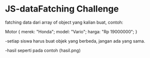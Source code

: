 # JS-dataFatching Challenge

fatching data dari array of object yang kalian buat, contoh:

Motor {
merek: "Honda";
model: "Vario";
harga: "Rp 19000000";
}

-setiap siswa harus buat objek yang berbeda, jangan ada yang sama.

-hasil seperti pada contoh (hasil.png)
